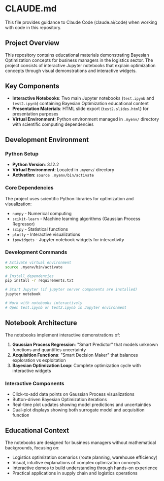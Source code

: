 # CLAUDE.md

This file provides guidance to Claude Code (claude.ai/code) when working with code in this repository.

## Project Overview

This repository contains educational materials demonstrating Bayesian Optimization concepts for business managers in the logistics sector. The project consists of interactive Jupyter notebooks that explain optimization concepts through visual demonstrations and interactive widgets.

## Key Components

- **Interactive Notebooks**: Two main Jupyter notebooks (`test.ipynb` and `test2.ipynb`) containing Bayesian Optimization educational content
- **Presentation Materials**: HTML slide export (`test2.slides.html`) for presentation purposes
- **Virtual Environment**: Python environment managed in `.myenv/` directory with scientific computing dependencies

## Development Environment

### Python Setup
- **Python Version**: 3.12.2
- **Virtual Environment**: Located in `.myenv/` directory
- **Activation**: `source .myenv/bin/activate`

### Core Dependencies
The project uses scientific Python libraries for optimization and visualization:
- `numpy` - Numerical computing
- `scikit-learn` - Machine learning algorithms (Gaussian Process Regressor)
- `scipy` - Statistical functions
- `plotly` - Interactive visualizations
- `ipywidgets` - Jupyter notebook widgets for interactivity

### Development Commands
```bash
# Activate virtual environment
source .myenv/bin/activate

# Install dependencies
pip install -r requirements.txt

# Start Jupyter (if jupyter server components are installed)
jupyter notebook

# Work with notebooks interactively
# Open test.ipynb or test2.ipynb in Jupyter environment
```

## Notebook Architecture

The notebooks implement interactive demonstrations of:

1. **Gaussian Process Regression**: "Smart Predictor" that models unknown functions and quantifies uncertainty
2. **Acquisition Functions**: "Smart Decision Maker" that balances exploration vs exploitation
3. **Bayesian Optimization Loop**: Complete optimization cycle with interactive widgets

### Interactive Components
- Click-to-add data points on Gaussian Process visualizations
- Button-driven Bayesian Optimization iterations
- Real-time plot updates showing model predictions and uncertainties
- Dual-plot displays showing both surrogate model and acquisition function

## Educational Context

The notebooks are designed for business managers without mathematical backgrounds, focusing on:
- Logistics optimization scenarios (route planning, warehouse efficiency)
- Visual, intuitive explanations of complex optimization concepts
- Interactive demos to build understanding through hands-on experience
- Practical applications in supply chain and logistics operations